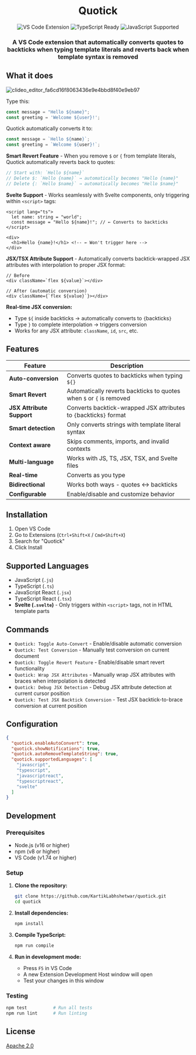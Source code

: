 <div align="center">
  <h1>Quotick</h1>
  <img src="https://img.shields.io/badge/VS%20Code-Extension-blue?style=for-the-badge&logo=visual-studio-code" alt="VS Code Extension" />
  <img src="https://img.shields.io/badge/TypeScript-Ready-blue?style=for-the-badge&logo=typescript" alt="TypeScript Ready" />
  <img src="https://img.shields.io/badge/JavaScript-Supported-yellow?style=for-the-badge&logo=javascript" alt="JavaScript Supported" />
</div>

<div align="center">
  <h3>A VS Code extension that automatically converts quotes to backticks when typing template literals and reverts back when template syntax is removed</h3>
</div>

## What it does

![clideo_editor_fa6cd16f8063436e9e4bbd8f40e9eb97](https://github.com/user-attachments/assets/d1ef48b9-1b6a-408c-9093-1a83fabedeaf)


Type this:
```javascript
const message = "Hello ${name}";
const greeting = 'Welcome ${user}!';
```

Quotick automatically converts it to:
```javascript
const message = `Hello ${name}`;
const greeting = `Welcome ${user}!`;
```

**Smart Revert Feature** - When you remove `$` or `{` from template literals, Quotick automatically reverts back to quotes:

```javascript
// Start with: `Hello ${name}`
// Delete $: `Hello {name}` → automatically becomes "Hello {name}"
// Delete {: `Hello $name}` → automatically becomes "Hello $name}"
```

**Svelte Support** - Works seamlessly with Svelte components, only triggering within `<script>` tags:

```svelte
<script lang="ts">
  let name: string = "world";
  const message = "Hello ${name}!"; // ← Converts to backticks
</script>

<div>
  <h1>Hello {name}!</h1> <!-- ← Won't trigger here -->
</div>
```

**JSX/TSX Attribute Support** - Automatically converts backtick-wrapped JSX attributes with interpolation to proper JSX format:

```tsx
// Before
<div className=`flex ${value}`></div>

// After (automatic conversion)
<div className={`flex ${value}`}></div>
```

**Real-time JSX conversion:**
- Type `${` inside backticks → automatically converts to `{`backticks`}`
- Type `}` to complete interpolation → triggers conversion
- Works for any JSX attribute: `className`, `id`, `src`, etc.

## Features

| Feature | Description |
|---------|-------------|
| **Auto-conversion** | Converts quotes to backticks when typing `${}` |
| **Smart Revert** | Automatically reverts backticks to quotes when `$` or `{` is removed |
| **JSX Attribute Support** | Converts backtick-wrapped JSX attributes to `{`backticks`}` format |
| **Smart detection** | Only converts strings with template literal syntax |
| **Context aware** | Skips comments, imports, and invalid contexts |
| **Multi-language** | Works with JS, TS, JSX, TSX, and Svelte files |
| **Real-time** | Converts as you type |
| **Bidirectional** | Works both ways - quotes ↔ backticks |
| **Configurable** | Enable/disable and customize behavior |

## Installation

1. Open VS Code
2. Go to Extensions (`Ctrl+Shift+X` / `Cmd+Shift+X`)
3. Search for "Quotick"
4. Click Install

## Supported Languages

- JavaScript (`.js`)
- TypeScript (`.ts`)
- JavaScript React (`.jsx`)
- TypeScript React (`.tsx`)
- **Svelte (`.svelte`)** - Only triggers within `<script>` tags, not in HTML template parts

## Commands

- `Quotick: Toggle Auto-Convert` - Enable/disable automatic conversion
- `Quotick: Test Conversion` - Manually test conversion on current document
- `Quotick: Toggle Revert Feature` - Enable/disable smart revert functionality
- `Quotick: Wrap JSX Attributes` - Manually wrap JSX attributes with braces when interpolation is detected
- `Quotick: Debug JSX Detection` - Debug JSX attribute detection at current cursor position
- `Quotick: Test JSX Backtick Conversion` - Test JSX backtick-to-brace conversion at current position

## Configuration

```json
{
  "quotick.enableAutoConvert": true,
  "quotick.showNotifications": true,
  "quotick.autoRemoveTemplateString": true,
  "quotick.supportedLanguages": [
    "javascript",
    "typescript",
    "javascriptreact",
    "typescriptreact",
    "svelte"
  ]
}
```

## Development

### Prerequisites
- Node.js (v16 or higher)
- npm (v8 or higher)
- VS Code (v1.74 or higher)

### Setup
1. **Clone the repository:**
   ```bash
   git clone https://github.com/KartikLabhshetwar/quotick.git
   cd quotick
   ```

2. **Install dependencies:**
   ```bash
   npm install
   ```

3. **Compile TypeScript:**
   ```bash
   npm run compile
   ```

4. **Run in development mode:**
   - Press `F5` in VS Code
   - A new Extension Development Host window will open
   - Test your changes in this window

### Testing
```bash
npm test          # Run all tests
npm run lint      # Run linting
```

## License

[Apache 2.0](LICENSE)
